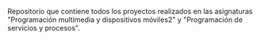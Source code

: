 Repositorio que contiene todos los proyectos realizados en las asignaturas "Programación multimedia y dispositivos móviles2" y "Programación de servicios y procesos".
